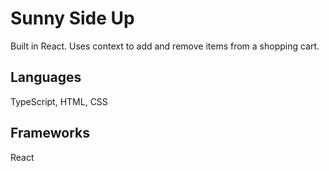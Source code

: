 # Sunny Side Up
Built in React. Uses context to add and remove items from a shopping cart.

## Languages
TypeScript, HTML, CSS

## Frameworks
React
